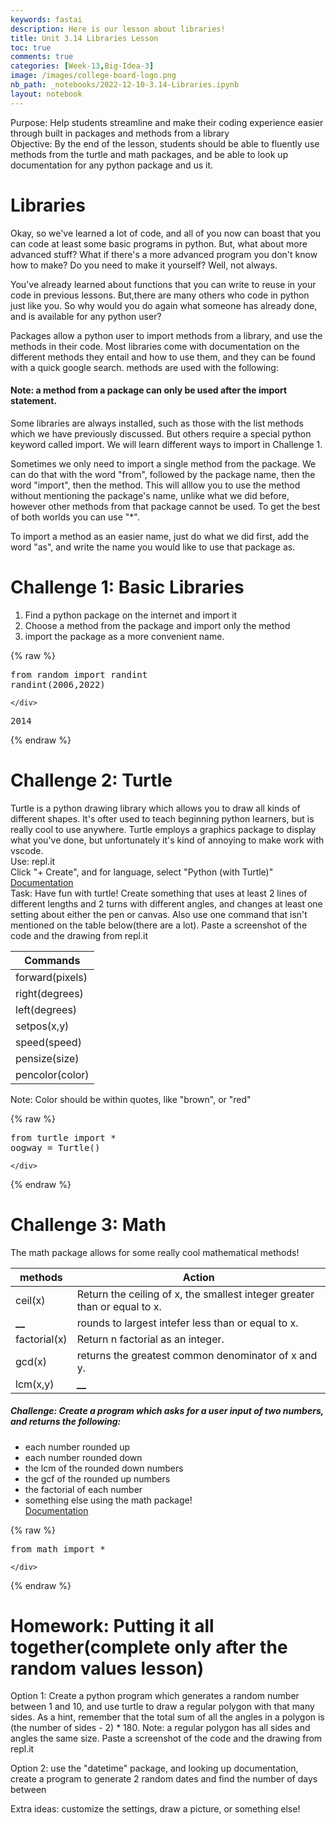 ```yaml
---
keywords: fastai
description: Here is our lesson about libraries!
title: Unit 3.14 Libraries Lesson
toc: true
comments: true
categories: [Week-13,Big-Idea-3]
image: /images/college-board-logo.png
nb_path: _notebooks/2022-12-10-3.14-Libraries.ipynb
layout: notebook
---
```


<!--
#################################################
### THIS FILE WAS AUTOGENERATED! DO NOT EDIT! ###
#################################################
# file to edit: _notebooks/2022-12-10-3.14-Libraries.ipynb
-->

<div class="container" id="notebook-container">
        
<div class="cell border-box-sizing text_cell rendered"><div class="inner_cell">
<div class="text_cell_render border-box-sizing rendered_html">
<p>Purpose: Help students streamline and make their coding experience easier through built in packages and methods from a library
<br>Objective: By the end of the lesson, students should be able to fluently use methods from the turtle and math packages, and be able to look up documentation for any python package and us it.</p>

</div>
</div>
</div>
<div class="cell border-box-sizing text_cell rendered"><div class="inner_cell">
<div class="text_cell_render border-box-sizing rendered_html">
<h1 id="Libraries">Libraries<a class="anchor-link" href="#Libraries"> </a></h1><p>Okay, so we've learned a lot of code, and all of you now can boast that you can code at least some basic programs in python. But, what about more advanced stuff? What if there's a more advanced program you don't know how to make? Do you need to make it yourself? Well, not always.</p>
<p>You've already learned about functions that you can write to reuse in your code in previous lessons. But,there are many others who code in python just like you. So why would you do again what someone has already done, and is available for any python user?</p>
<p>Packages allow a python user to import methods from a library, and use the methods in their code. Most libraries come with documentation on the different methods they entail and how to use them, and they can be found with a quick google search. methods are used with the following:</p>
<h4 id="Note:-a-method-from-a-package-can-only-be-used-after-the-import-statement.">Note: a method from a package can only be used after the import statement.<a class="anchor-link" href="#Note:-a-method-from-a-package-can-only-be-used-after-the-import-statement."> </a></h4><p>Some libraries are always installed, such as those with the list methods which we have previously discussed. But others require a special python keyword called import. We will learn different ways to import in Challenge 1.</p>
<p>Sometimes we only need to import a single method from the package. We can do that with the word "from", followed by the package name, then the word "import", then the method. This will alllow you to use the method without mentioning the package's name, unlike what we did before, however other methods from that package cannot be used. To get the best of both worlds you can use "*".</p>
<p>To import a method as an easier name, just do what we did first, add the word "as", and write the name you would like to use that package as.</p>
<h1 id="Challenge-1:-Basic-Libraries">Challenge 1: Basic Libraries<a class="anchor-link" href="#Challenge-1:-Basic-Libraries"> </a></h1><ol>
<li>Find a python package on the internet and import it</li>
<li>Choose a method from the package and import only the method</li>
<li>import the package as a more convenient name.</li>
</ol>

</div>
</div>
</div>
    {% raw %}
    
<div class="cell border-box-sizing code_cell rendered">
<div class="input">

<div class="inner_cell">
    <div class="input_area">
<div class=" highlight hl-ipython3"><pre><span></span><span class="kn">from</span> <span class="nn">random</span> <span class="kn">import</span> <span class="n">randint</span>
<span class="n">randint</span><span class="p">(</span><span class="mi">2006</span><span class="p">,</span><span class="mi">2022</span><span class="p">)</span>
</pre></div>

    </div>
</div>
</div>

<div class="output_wrapper">
<div class="output">

<div class="output_area">



<div class="output_text output_subarea output_execute_result">
<pre>2014</pre>
</div>

</div>

</div>
</div>

</div>
    {% endraw %}

<div class="cell border-box-sizing text_cell rendered"><div class="inner_cell">
<div class="text_cell_render border-box-sizing rendered_html">
<h1 id="Challenge-2:-Turtle">Challenge 2: Turtle<a class="anchor-link" href="#Challenge-2:-Turtle"> </a></h1><p>Turtle is a python drawing library which allows you to draw all kinds of different shapes. It's ofter used to teach beginning python learners, but is really cool to use anywhere. Turtle employs a graphics package to display what you've done, but unfortunately it's kind of annoying to make work with vscode.
<br>
Use: repl.it
<br>
Click "+ Create", and for language, select "Python (with Turtle)"
<br>
<a href="https://docs.python.org/3/library/turtle.html#turtle.pendown">Documentation</a><br>
Task: Have fun with turtle! Create something that uses at least 2 lines of different lengths and 2 turns with different angles, and changes at least one setting about either the pen or canvas. Also use one command that isn't mentioned on the table below(there are a lot). Paste a screenshot of the code and the drawing from repl.it</p>
<table>
<thead><tr>
<th>Commands</th>
</tr>
</thead>
<tbody>
<tr>
<td>forward(pixels)</td>
</tr>
<tr>
<td>right(degrees)</td>
</tr>
<tr>
<td>left(degrees)</td>
</tr>
<tr>
<td>setpos(x,y)</td>
</tr>
<tr>
<td>speed(speed)</td>
</tr>
<tr>
<td>pensize(size)</td>
</tr>
<tr>
<td>pencolor(color)</td>
</tr>
</tbody>
</table>
<p>Note: Color should be within quotes, like "brown", or "red"</p>

</div>
</div>
</div>
    {% raw %}
    
<div class="cell border-box-sizing code_cell rendered">
<div class="input">

<div class="inner_cell">
    <div class="input_area">
<div class=" highlight hl-ipython3"><pre><span></span><span class="kn">from</span> <span class="nn">turtle</span> <span class="kn">import</span> <span class="o">*</span>
<span class="n">oogway</span> <span class="o">=</span> <span class="n">Turtle</span><span class="p">()</span>
</pre></div>

    </div>
</div>
</div>

</div>
    {% endraw %}

<div class="cell border-box-sizing text_cell rendered"><div class="inner_cell">
<div class="text_cell_render border-box-sizing rendered_html">
<h1 id="Challenge-3:-Math">Challenge 3: Math<a class="anchor-link" href="#Challenge-3:-Math"> </a></h1><p>The math package allows for some really cool mathematical methods!<br></p>
<table>
<thead><tr>
<th>methods</th>
<th>Action</th>
</tr>
</thead>
<tbody>
<tr>
<td>ceil(x)</td>
<td>Return the ceiling of x, the smallest integer greater than or equal to x.</td>
</tr>
<tr>
<td><strong>__</strong></td>
<td>rounds to largest intefer less than or equal to x.</td>
</tr>
<tr>
<td>factorial(x)</td>
<td>Return n factorial as an integer.</td>
</tr>
<tr>
<td>gcd(x)</td>
<td>returns the greatest common denominator of x and y.</td>
</tr>
<tr>
<td>lcm(x,y)</td>
<td><strong><em>__</em></strong></td>
</tr>
</tbody>
</table>
<h5 id="Challenge:-Create-a-program-which-asks-for-a-user-input-of-two-numbers,-and-returns-the-following:">Challenge: Create a program which asks for a user input of two numbers, and returns the following:<a class="anchor-link" href="#Challenge:-Create-a-program-which-asks-for-a-user-input-of-two-numbers,-and-returns-the-following:"> </a></h5><ul>
<li>each number rounded up</li>
<li>each number rounded down</li>
<li>the lcm of the rounded down numbers</li>
<li>the gcf of the rounded up numbers</li>
<li>the factorial of each number</li>
<li>something else using the math package!<br>
<a href="https://docs.python.org/3/library/math.html">Documentation</a></li>
</ul>

</div>
</div>
</div>
    {% raw %}
    
<div class="cell border-box-sizing code_cell rendered">
<div class="input">

<div class="inner_cell">
    <div class="input_area">
<div class=" highlight hl-ipython3"><pre><span></span><span class="kn">from</span> <span class="nn">math</span> <span class="kn">import</span> <span class="o">*</span>
</pre></div>

    </div>
</div>
</div>

</div>
    {% endraw %}

<div class="cell border-box-sizing text_cell rendered"><div class="inner_cell">
<div class="text_cell_render border-box-sizing rendered_html">
<h1 id="Homework:-Putting-it-all-together(complete-only-after-the-random-values-lesson)">Homework: Putting it all together(complete only after the random values lesson)<a class="anchor-link" href="#Homework:-Putting-it-all-together(complete-only-after-the-random-values-lesson)"> </a></h1><p>Option 1: Create a python program which generates a random number between 1 and 10, and use turtle to draw a regular polygon with that many sides. As a hint, remember that the total sum of all the angles in a polygon is (the number of sides - 2) * 180. Note: a regular polygon has all sides and angles the same size. Paste a screenshot of the code and the drawing from repl.it</p>
<p>Option 2: use the "datetime" package, and looking up documentation, create a program to generate 2 random dates and find the number of days between</p>
<p>Extra ideas: customize the settings, draw a picture, or something else!</p>

</div>
</div>
</div>
</div>
 

